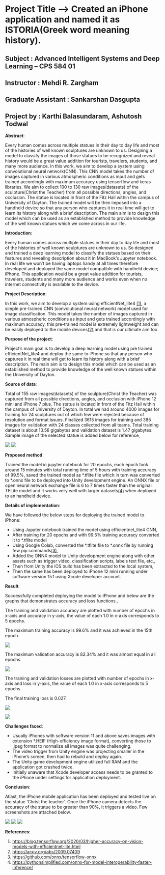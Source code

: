 ﻿# Project Title --> Created an iPhone application and named it as ISTORIA(Greek word meaning history).

## Subject : Advanced Intelligent Systems and Deep Learning – CPS 584 01 

## Instructor : Mehdi R. Zargham 

## Graduate Assistant : Sankarshan Dasgupta

## Project by : Karthi Balasundaram, Ashutosh Todwal


**Abstract**:

Every human comes across multiple statues in their day to day life and most of the histories of well known sculptures are unknown to us. Designing a model to classify the images of those statues to be recognized and reveal history would be a great value addition for tourists, travelers, students, and many more audience. In this work, we aim to develop a system using convolutional neural network(CNN). This CNN model takes the number of images captured in various atmospheric conditions as input and gets trained accordingly with maximum accuracy using tensorflow and keras libraries. We aim to collect 100 to 130 raw images(datasets) of the sculpture(Christ the Teacher) from all possible directions, angles, and occlusion. The statue is located in front of the Fitz Hall within the campus of University of Dayton. The trained model will be then imposed into a handheld device so that any person who captures it in real time will get  to learn its history along with a brief description. The main aim is to design this model which can be used as an established method to provide knowledge of the well known statues which we come across in our life.

**Introduction**: 

Every human comes across multiple statues in their day to day life and most of the histories of well known sculptures are unknown to us. So designed and trained a deep learning model to classify the statues based on their features and revealing description about it in MacBook’s Jupyter notebook. In real life we won’t be having laptops handy at all times therefore developed and deployed the same model compatible with handheld device; iPhone. This application would be a great value addition for tourists, travelers, students and many more audience and works even when no internet connectivity is available to the device. 

**Project Description**: 

In this work, we aim to develop a system using efficientNet\_lite4 [(1)](#References), a simple pre-trained CNN (convolutional neural network) model used for image classification. This model takes the number of images captured in various atmospheric conditions as input and gets trained accordingly with maximum accuracy, this pre-trained model is extremely lightweight and can be easily deployed to the mobile devices[(2)](#References) and that is our ultimate aim too. 

**Purpose of the project**: 

Project’s  main  goal  is  to  develop  a  deep  learning  model  using  pre  trained efficientNet\_lite4 and deploy the same to iPhone so that any person who captures it in real time will get to learn its history along with a brief description. The main aim is to design this model which can be used as an established method to provide knowledge of the well known statues within the University of Dayton. 

**Source of data**: 

Total of 155 raw images(datasets) of the sculpture(Christ the Teacher) was captured from all possible directions, angles, and occlusion with iPhone 12 mini and iPhone 7 plus. The statue is located in front of the Fitz Hall within the campus of University of Dayton. In total we had around 4000 images for training for 24 sculptures out of which few were rejected because of resolution and format issues. Finalized 3615 images for training and 385 images for validation with 24 classes collected from all teams. Total training dataset is about 13.58 gigabytes and validation dataset is 1.47 gigabytes. Sample image of the selected statue is added below for reference, 

![](images/001.png) ![](images/002.png)

**Proposed method**: 

Trained the model in jupyter notebook for 20 epochs, each epoch took around 15 minutes with total running time of 5 hours with training accuracy of 99.5%, saved the trained model as \*.tflite file which in turn was converted to \*.onnx file to be deployed into Unity development engine. An ONNX file or open neural network exchange file is 6 to 7 times faster than the original TFLite model and it works very well with larger datasets[(4)](/References) when deployed to an handheld device. 

**Details of implementation**: 

We have followed the below steps for deploying the trained model to iPhone: 

- Using Jupyter notebook trained the model using efficientnet\_lite4 CNN, 
- After training for 20 epochs and with 99.5% training accuracy converted it to \*.tflite model 
- Using Google Colab, converted the \*.tflite file to \*.onnx file by running few pip commands[(3)](#References), 
- Added the ONNX model to Unity development engine along with other assets such as trigger video, classification scripts, labels text file, etc., 
- Then from Unity the iOS build has been extracted to the local system, 
- Then the same has been deployed to iPhone 12 mini running under software version 15.1 using Xcode developer account. 

**Result**: 

Successfully completed deploying the model to iPhone and below are the graphs that demonstrates accuracy and loss functions., 

The training and validation accuracy are plotted with number of epochs in x-axis and accuracy in y-axis, the value of each 1.0 in x-axis corresponds to 5 epochs. 

The maximum training accuracy is 99.6% and it was achieved in the 15th epoch. 

![](images/003.jpeg)

The maximum validation accuracy is 82.34% and it was almost equal in all epochs. 

![](images/004.jpeg)

The training and validation losses are plotted with number of epochs in x-axis and loss in y-axis, the value of each 1.0 in x-axis corresponds to 5 epochs. 

The final training loss is 0.027. 

![](images/005.jpeg)

![](images/006.jpeg)

**Challenges faced**: 

- Usually iPhones with software version 11 and above saves images with extension \*.HEIF (High-efficiency image format), converting those to .jpeg format to normalize all images was quite challenging. 
- The video trigger from Unity engine was projecting smaller in the iPhone’s screen, then had to rebuild and deploy again. 
- The Unity game development engine utilized full RAM and the application got crashed twice. 
- Initially unaware that Xcode developer access needs to be granted to the iPhone under settings for application deployment. 

**Conclusion**: 

Atlast, the iPhone mobile application has been deployed and tested live on the statue ‘Christ the teacher’. Once the iPhone camera detects the accuracy of the statue to be greater than 90%, it triggers a video. Few screenshots are attached below. 

![](images/007.png) ![](images/008.png) ![](images/009.png)

**References**: 

1. [https://blog.tensorflow.org/2020/03/higher-accuracy-on-vision-models-with-efficientnet-lite.html ](https://blog.tensorflow.org/2020/03/higher-accuracy-on-vision-models-with-efficientnet-lite.html)
1. [https://arxiv.org/abs/2009.07409 ](https://arxiv.org/abs/2009.07409)
1. [https://github.com/onnx/tensorflow-onnx ](https://github.com/onnx/tensorflow-onnx)
1. [https://pythonsimplified.com/onnx-for-model-interoperability-faster-inference/ ](https://pythonsimplified.com/onnx-for-model-interoperability-faster-inference/)
